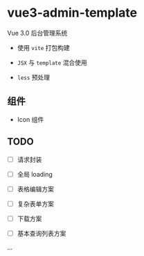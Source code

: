 # vue3-admin-template

Vue 3.0 后台管理系统

- 使用 `vite` 打包构建

- `JSX` 与 `template` 混合使用

- `less` 预处理

## 组件

- Icon 组件

## TODO

- [ ] 请求封装

- [ ] 全局 loading

- [ ] 表格编辑方案

- [ ] 复杂表单方案

- [ ] 下载方案

- [ ] 基本查询列表方案

...


